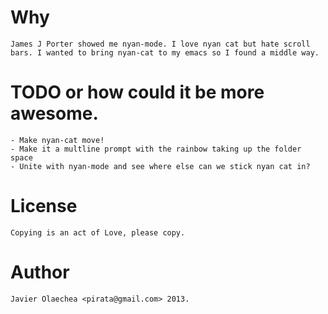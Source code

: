 # Why
    James J Porter showed me nyan-mode. I love nyan cat but hate scroll bars. I wanted to bring nyan-cat to my emacs so I found a middle way.

# TODO or how could it be more awesome.
    - Make nyan-cat move!
    - Make it a multline prompt with the rainbow taking up the folder space
    - Unite with nyan-mode and see where else can we stick nyan cat in?

# License
    Copying is an act of Love, please copy.

# Author
    Javier Olaechea <pirata@gmail.com> 2013.
